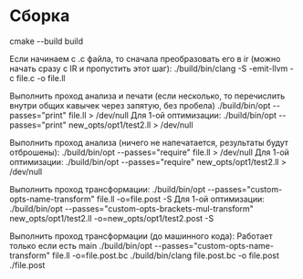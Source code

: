 # Сборка
cmake --build build

Если начинаем с .c файла, то сначала преобразовать его в ir (можно начать сразу с IR и пропустить этот шаг):
    ./build/bin/clang -S -emit-llvm -c file.c -o file.ll


Выполнить проход анализа и печати (если несколько, то перечислить внутри общих кавычек через запятую, без пробела)
    ./build/bin/opt --passes="print<custom-opts-name-analysis>" file.ll > /dev/null
Для 1-ой оптимизации:
    ./build/bin/opt --passes="print<custom-opts-brackets-mul-analysis>" new_opts/opt1/test2.ll > /dev/null


Выполнить проход анализа (ничего не напечатается, результаты будут отброшены):
    ./build/bin/opt --passes="require<custom-opts-name-analysis>" file.ll > /dev/null
Для 1-ой оптимизации:
    ./build/bin/opt --passes="require<custom-opts-brackets-mul-analysis>" new_opts/opt1/test2.ll > /dev/null


Выполнить проход трансформации:
    ./build/bin/opt --passes="custom-opts-name-transform" file.ll -o=file.post -S 
Для 1-ой оптимизации:
    ./build/bin/opt --passes="custom-opts-brackets-mul-transform" new_opts/opt1/test2.ll -o=new_opts/opt1/test2.post -S


Выполнить проход трансформации (до машинного кода):
Работает только если есть main
    ./build/bin/opt --passes="custom-opts-name-transform" file.ll -o=file.post.bc
    ./build/bin/clang file.post.bc -o file.post
    ./file.post
